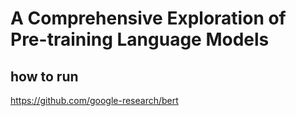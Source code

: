 # A Comprehensive Exploration of Pre-training Language Models

## how to run
https://github.com/google-research/bert
